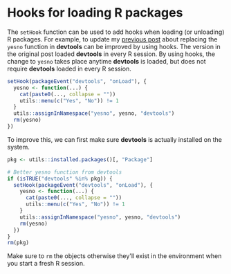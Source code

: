 # Hooks for loading R packages

The `setHook` function can be used to add hooks when loading (or unloading) R
packages. For example, to update my [previous post](devtools-better-yesno.html)
about replacing the `yesno` function in **devtools** can be improved by using
hooks. The version in the original post loaded **devtools** in every R session.
By using hooks, the change to `yesno` takes place anytime **devtools** is
loaded, but does not require **devtools** loaded in every R session.


```r
setHook(packageEvent("devtools", "onLoad"), {
  yesno <- function(...) {
    cat(paste0(..., collapse = ""))
    utils::menu(c("Yes", "No")) != 1
  }
  utils::assignInNamespace("yesno", yesno, "devtools")
  rm(yesno)
})
```

To improve this, we can first make sure **devtools** is actually installed on
the system.

```r
pkg <- utils::installed.packages()[, "Package"]

# Better yesno function from devtools
if (isTRUE("devtools" %in% pkg)) {
  setHook(packageEvent("devtools", "onLoad"), {
    yesno <- function(...) {
      cat(paste0(..., collapse = ""))
      utils::menu(c("Yes", "No")) != 1
    }
    utils::assignInNamespace("yesno", yesno, "devtools")
    rm(yesno)
  })
}
rm(pkg)
```

Make sure to `rm` the objects otherwise they'll exist in the environment when
you start a fresh R session.

